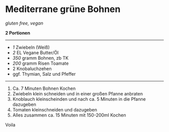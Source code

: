 # Mediterrane grüne Bohnen

*gluten free, vegan*

**2 Portionen**

---

- *1* Zwiebeln (Weiß)
- *2* EL Vegane Butter/Öl
- *350* gramm Bohnen, zb TK
- *200* gramm Risen Toamate
- 2 Knobaluchzehen
- ggf. Thymian, Salz und Pfeffer

---

1. Ca. 7 Minuten Bohnen Kochen
2. Zwiebeln klein schneiden und in einer großen Pfanne anbraten
3. Knoblauch kleinscheinden und nach ca. 5 Minuten in die Pfanne dazugeben
4. Tomaten kleinschneiden und dazugeben
5. Alles zusammen ca. 15 Minuten mit 150-200ml Kochen

Voila
